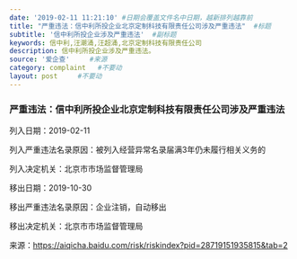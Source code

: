 ```yaml
---
date: '2019-02-11 11:21:10' #日期会覆盖文件名中日期，越新排列越靠前
title: "严重违法：信中利所投企业北京定制科技有限责任公司涉及严重违法"  #标题
subtitle: '信中利所投企业涉及严重违法'  #副标题
keywords: 信中利,汪潮涌,汪超涌,北京定制科技有限责任公司
description: 信中利所投企业涉及严重违法。
source: '爱企查'     #来源
category: complaint   #不要动
layout: post     #不要动
---
```


### 严重违法：信中利所投企业北京定制科技有限责任公司涉及严重违法

列入日期：2019-02-11

列入严重违法名录原因：被列入经营异常名录届满3年仍未履行相关义务的

列入决定机关：北京市市场监督管理局

移出日期：2019-10-30

移出严重违法名录原因：企业注销，自动移出

移出决定机关：北京市市场监督管理局

来源：https://aiqicha.baidu.com/risk/riskindex?pid=28719151935815&tab=2
